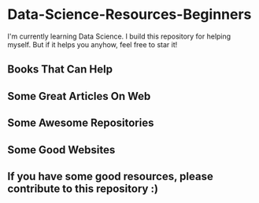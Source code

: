 # Data-Science-Resources-Beginners
I'm currently learning Data Science. I build this repository for helping myself. But if it helps you anyhow, feel free to star it!


## Books That Can Help


## Some Great Articles On Web


## Some Awesome Repositories


## Some Good Websites


## If you have some good resources, please contribute to this repository :)


<!--  
Add these: https://github.com/datastacktv/data-engineer-roadmap :  add some of their files
https://datastack.tv/
github.com/therealsreehari/Learn-Datascience-For-Free
-->

